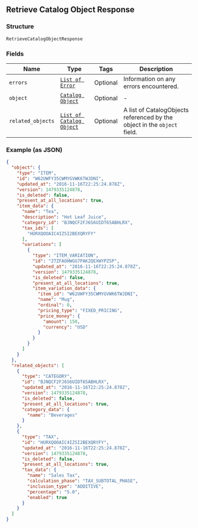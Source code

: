 ## Retrieve Catalog Object Response

### Structure

`RetrieveCatalogObjectResponse`

### Fields

| Name | Type | Tags | Description |
|  --- | --- | --- | --- |
| `errors` | [`List of Error`](/doc/models/error.md) | Optional | Information on any errors encountered. |
| `object` | [`Catalog Object`]($m/CatalogObject) | Optional | - |
| `related_objects` | [`List of Catalog Object`]($m/CatalogObject) | Optional | A list of CatalogObjects referenced by the object in the `object` field. |

### Example (as JSON)

```json
{
  "object": {
    "type": "ITEM",
    "id": "W62UWFY35CWMYGVWK6TWJDNI",
    "updated_at": "2016-11-16T22:25:24.878Z",
    "version": 1479335124878,
    "is_deleted": false,
    "present_at_all_locations": true,
    "item_data": {
      "name": "Tea",
      "description": "Hot Leaf Juice",
      "category_id": "BJNQCF2FJ6S6UIDT65ABHLRX",
      "tax_ids": [
        "HURXQOOAIC4IZSI2BEXQRYFY"
      ],
      "variations": [
        {
          "type": "ITEM_VARIATION",
          "id": "2TZFAOHWGG7PAK2QEXWYPZSP",
          "updated_at": "2016-11-16T22:25:24.878Z",
          "version": 1479335124878,
          "is_deleted": false,
          "present_at_all_locations": true,
          "item_variation_data": {
            "item_id": "W62UWFY35CWMYGVWK6TWJDNI",
            "name": "Mug",
            "ordinal": 0,
            "pricing_type": "FIXED_PRICING",
            "price_money": {
              "amount": 150,
              "currency": "USD"
            }
          }
        }
      ]
    }
  },
  "related_objects": [
    {
      "type": "CATEGORY",
      "id": "BJNQCF2FJ6S6UIDT65ABHLRX",
      "updated_at": "2016-11-16T22:25:24.878Z",
      "version": 1479335124878,
      "is_deleted": false,
      "present_at_all_locations": true,
      "category_data": {
        "name": "Beverages"
      }
    },
    {
      "type": "TAX",
      "id": "HURXQOOAIC4IZSI2BEXQRYFY",
      "updated_at": "2016-11-16T22:25:24.878Z",
      "version": 1479335124878,
      "is_deleted": false,
      "present_at_all_locations": true,
      "tax_data": {
        "name": "Sales Tax",
        "calculation_phase": "TAX_SUBTOTAL_PHASE",
        "inclusion_type": "ADDITIVE",
        "percentage": "5.0",
        "enabled": true
      }
    }
  ]
}
```

